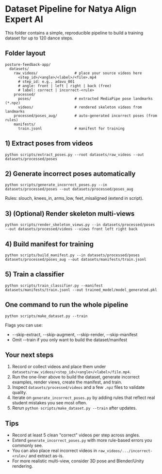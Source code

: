 # Dataset Pipeline for Natya Align Expert AI

This folder contains a simple, reproducible pipeline to build a training dataset for up to 120 dance steps.

## Folder layout
```
posture-feedback-app/
  datasets/
    raw_videos/                 # place your source videos here
      <step_id>/<angle>/<label>/<file>.mp4
      # step_id: e.g., adavu_001
      # angle: front | left | right | back (free)
      # label: correct | incorrect-<rule>
    processed/
      poses/                    # extracted MediaPipe pose landmarks (*.npz)
      videos/                   # rendered skeleton videos from landmarks
    processed/poses_aug/        # auto-generated incorrect poses (from rules)
    manifests/
      train.jsonl               # manifest for training
```

## 1) Extract poses from videos
```
python scripts/extract_poses.py --root datasets/raw_videos --out datasets/processed/poses
```

## 2) Generate incorrect poses automatically
```
python scripts/generate_incorrect_poses.py --in datasets/processed/poses --out datasets/processed/poses_aug
```
Rules: slouch, knees_in, arms_low, feet_misaligned (extend in script).

## 3) (Optional) Render skeleton multi-views
```
python scripts/render_skeleton_views.py --in datasets/processed/poses --out datasets/processed/videos --views front left right back
```

## 4) Build manifest for training
```
python scripts/build_manifest.py --in datasets/processed/poses datasets/processed/poses_aug --out datasets/manifests/train.jsonl
```

## 5) Train a classifier
```
python scripts/train_classifier.py --manifest datasets/manifests/train.jsonl --out trained_model/model_generated.pkl
```

## One command to run the whole pipeline
```
python scripts/make_dataset.py --train
```
Flags you can use:
- --skip-extract, --skip-augment, --skip-render, --skip-manifest
- Omit --train if you only want to build the dataset/manifest

## Your next steps
1) Record or collect videos and place them under `datasets/raw_videos/<step_id>/<angle>/<label>/file.mp4`.
2) Run the one-liner above to build the dataset, generate incorrect examples, render views, create the manifest, and train.
3) Inspect `datasets/processed/videos` and a few `.npz` files to validate quality.
4) Iterate on `generate_incorrect_poses.py` by adding rules that reflect real student mistakes you see most often.
5) Rerun `python scripts/make_dataset.py --train` after updates.

## Tips
- Record at least 5 clean "correct" videos per step across angles.
- Extend `generate_incorrect_poses.py` with more rule-based errors you commonly see.
- You can also place real incorrect videos in `raw_videos/.../incorrect-<rule>/` and extract as-is.
- For more realistic multi-view, consider 3D pose and Blender/Unity rendering.